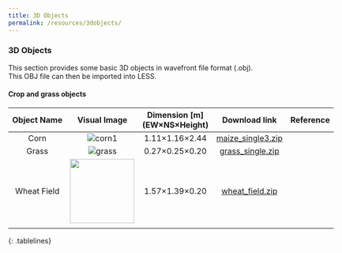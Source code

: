 ```yaml
---
title: 3D Objects
permalink: /resources/3dobjects/
---
```


### 3D Objects

This section provides some basic 3D objects in wavefront file format (.obj). This OBJ file can then be imported into LESS.

#### Crop and grass objects

<style>
table{
        width:900px;
        }
 .tablelines td img{
       padding:5px;
        }
.table thead tr th {
    vertical-align: middle;
}
.table tbody tr td {
    vertical-align: middle;
}
</style>

|Object Name|Visual Image|Dimension [m] <br/> (EW×NS×Height)|Download link|Reference|
|:-------------:|:-------------:|:-------------:|:-------------:|:-------------:|
|Corn|![corn1](https://user-images.githubusercontent.com/1770654/191771751-e994b375-c195-4685-b961-10d9889ae6b4.png)|1.11×1.16×2.44|[maize_single3.zip](https://lessrt.org/Attachments/3dobjects/maize_single3.zip)||
|Grass|![grass](https://user-images.githubusercontent.com/1770654/191773100-53a1790b-9558-4386-9625-4b41f6fbe596.png)|0.27×0.25×0.20|[grass_single.zip](https://lessrt.org/Attachments/3dobjects/grass_single.zip)||
|Wheat Field|<img src="https://github.com/jianboqi/jianboqi.github.io/assets/1770654/d3569b8c-17f6-4f3a-8b9e-19476dd1f635" width="130px"/>|1.57×1.39×0.20|[wheat_field.zip](https://lessrt.org/Attachments/3dobjects/wheat_field.zip)||
||||||
{: .tablelines}
